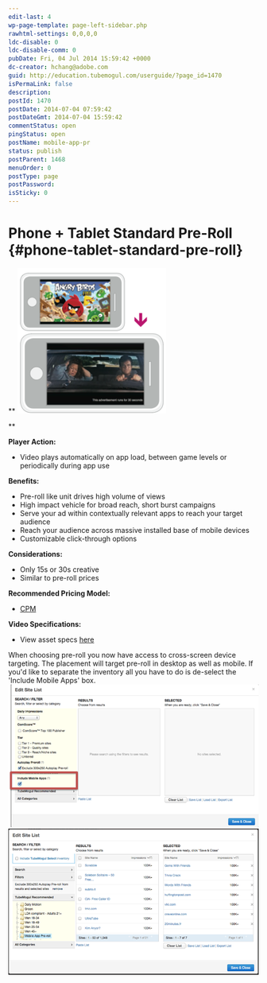 ```yaml
---
edit-last: 4
wp-page-template: page-left-sidebar.php
rawhtml-settings: 0,0,0,0
ldc-disable: 0
ldc-disable-comm: 0
pubDate: Fri, 04 Jul 2014 15:59:42 +0000
dc-creator: hchang@adobe.com
guid: http://education.tubemogul.com/userguide/?page_id=1470
isPermaLink: false
description: 
postId: 1470
postDate: 2014-07-04 07:59:42
postDateGmt: 2014-07-04 15:59:42
commentStatus: open
pingStatus: open
postName: mobile-app-pr
status: publish
postParent: 1468
menuOrder: 0
postType: page
postPassword: 
isSticky: 0
---
```


# Phone + Tablet Standard Pre-Roll {#phone-tablet-standard-pre-roll}

** ![Mobile App PR](assets/mobile-app-pr-300x293.png)

**
  
**Player Action:**

* Video plays automatically on app load, between game levels or periodically during app use

**Benefits:**

* Pre-roll like unit drives high volume of views
* High impact vehicle for broad reach, short burst campaigns
* Serve your ad within contextually relevant apps to reach your target audience
* Reach your audience across massive installed base of mobile devices
* Customizable click-through options

**Considerations:**

* Only 15s or 30s creative
* Similar to pre-roll prices

**Recommended Pricing Model:**

* [CPM](../../../../user-guide/planning/ad-formats/performance-pricing.md)

**Video Specifications:**

* View asset specs [here](../../../../user-guide/planning/ad-formats/ad-specs.md)

When choosing pre-roll you now have access to cross-screen device targeting. The placement will target pre-roll in desktop as well as mobile. If you'd like to separate the inventory all you have to do is de-select the 'Include Mobile Apps' box.
[ ![3](assets/3.png)](assets/3.png) [ ![6](assets/6.png)](assets/6.png) 